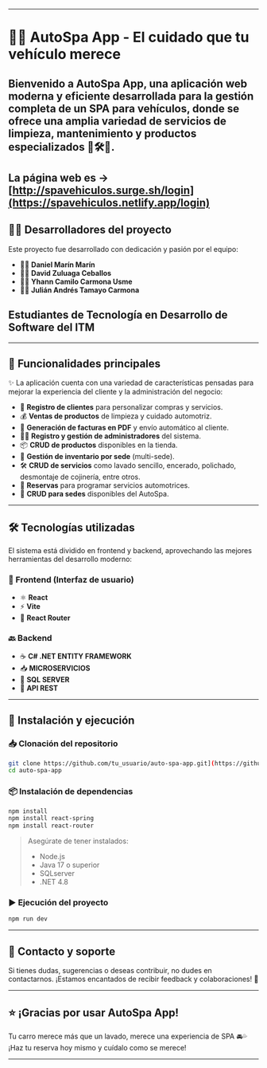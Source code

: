 
---

# 🚗✨ **AutoSpa App - El cuidado que tu vehículo merece**

Bienvenido a **AutoSpa App**, una aplicación web moderna y eficiente desarrollada para la gestión completa de un **SPA para vehículos**, donde se ofrece una amplia variedad de servicios de limpieza, mantenimiento y productos especializados 🧼🛠️🧽.
---
La página web es -> [http://spavehiculos.surge.sh/login](https://spavehiculos.netlify.app/login)
---

## 🧑‍💻 Desarrolladores del proyecto

Este proyecto fue desarrollado con dedicación y pasión por el equipo:

* 👨‍💻 **Daniel Marín Marín**
* 👨‍💻 **David Zuluaga Ceballos**
* 👨‍💻 **Yhann Camilo Carmona Usme**
* 👨‍💻 **Julián Andrés Tamayo Carmona**

## Estudiantes de Tecnología en Desarrollo de Software del ITM

---

## 🚙 Funcionalidades principales

✨ La aplicación cuenta con una variedad de características pensadas para mejorar la experiencia del cliente y la administración del negocio:

* 👤 **Registro de clientes** para personalizar compras y servicios.
* 💰 **Ventas de productos** de limpieza y cuidado automotriz.
* 🧾 **Generación de facturas en PDF** y envío automático al cliente.
* 👨‍💼 **Registro y gestión de administradores** del sistema.
* 📦 **CRUD de productos** disponibles en la tienda.
* 🏪 **Gestión de inventario por sede** (multi-sede).
* 🛠️ **CRUD de servicios** como lavado sencillo, encerado, polichado, desmontaje de cojinería, entre otros.
* 📆 **Reservas** para programar servicios automotrices.
* 🏢 **CRUD para sedes** disponibles del AutoSpa.

---

## 🛠️ Tecnologías utilizadas

El sistema está dividido en frontend y backend, aprovechando las mejores herramientas del desarrollo moderno:

### 🔮 Frontend (Interfaz de usuario)

* ⚛️ **React**
* ⚡ **Vite**
* 🚦 **React Router**

### 🔙 Backend

* ☕ **C# .NET ENTITY FRAMEWORK**
* 📥 **MICROSERVICIOS**
* 🐘 **SQL SERVER**
* 📩 **API REST**

---

## 🚀 Instalación y ejecución

### 📥 Clonación del repositorio

```bash
git clone https://github.com/tu_usuario/auto-spa-app.git](https://github.com/Dazzlm/SpaVehiculosFE.git
cd auto-spa-app
```

### 📦 Instalación de dependencias

```bash
npm install
npm install react-spring
npm install react-router
```

> Asegúrate de tener instalados:
>
> * Node.js
> * Java 17 o superior
> * SQLserver
> * .NET 4.8

### ▶️ Ejecución del proyecto

```bash
npm run dev
```
---

## 📧 Contacto y soporte

Si tienes dudas, sugerencias o deseas contribuir, no dudes en contactarnos. ¡Estamos encantados de recibir feedback y colaboraciones! 🙌

---

## ⭐ ¡Gracias por usar AutoSpa App!

Tu carro merece más que un lavado, merece una experiencia de SPA 🚘💦
¡Haz tu reserva hoy mismo y cuídalo como se merece!

---

